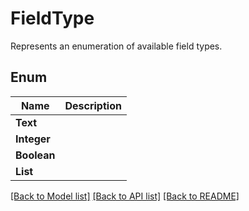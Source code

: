 ﻿
# FieldType
Represents an enumeration of available field types.

## Enum
 Name | Description
------------ | ------------
**Text** | 
**Integer** | 
**Boolean** | 
**List** | 


[[Back to Model list]](../README.md#documentation-for-models) [[Back to API list]](../README.md#documentation-for-api-endpoints) [[Back to README]](../README.md)


